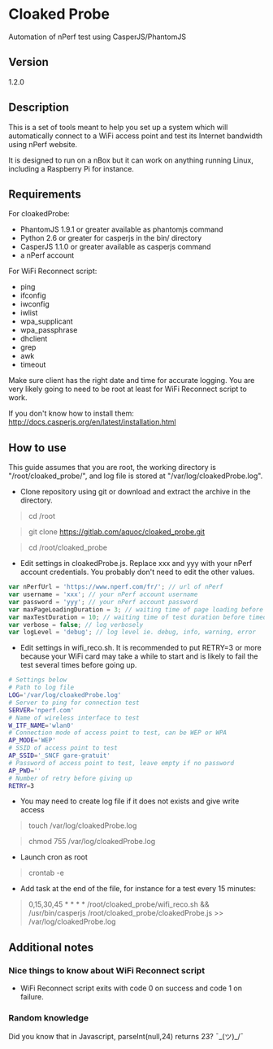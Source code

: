 # Cloaked Probe
Automation of nPerf test using CasperJS/PhantomJS

## Version
1.2.0

## Description
This is a set of tools meant to help you set up a system which will automatically connect to a WiFi access point and test its Internet bandwidth using nPerf website.

It is designed to run on a nBox but it can work on anything running Linux, including a Raspberry Pi for instance.

## Requirements
For cloakedProbe:
- PhantomJS 1.9.1 or greater available as phantomjs command
- Python 2.6 or greater for casperjs in the bin/ directory
- CasperJS 1.1.0 or greater  available as casperjs command
- a nPerf account

For WiFi Reconnect script:
- ping
- ifconfig
- iwconfig
- iwlist
- wpa_supplicant
- wpa_passphrase
- dhclient
- grep
- awk
- timeout

Make sure client has the right date and time for accurate logging. You are very likely going to need to be root at least for WiFi Reconnect script to work.

If you don't know how to install them: http://docs.casperjs.org/en/latest/installation.html


## How to use
This guide assumes that you are root, the working directory is "/root/cloaked_probe/", and log file is stored at "/var/log/cloakedProbe.log".
- Clone repository using git or download and extract the archive in the directory.
> cd /root

> git clone https://gitlab.com/aquoc/cloaked_probe.git

> cd /root/cloaked_probe

- Edit settings in cloakedProbe.js. Replace xxx and yyy with your nPerf account credentials. You probably don't need to edit the other values.
```js
var nPerfUrl = 'https://www.nperf.com/fr/'; // url of nPerf
var username = 'xxx'; // your nPerf account username
var password = 'yyy'; // your nPerf account password
var maxPageLoadingDuration = 3; // waiting time of page loading before timeout in minutes
var maxTestDuration = 10; // waiting time of test duration before timeout in minutes
var verbose = false; // log verbosely
var logLevel = 'debug'; // log level ie. debug, info, warning, error
```
- Edit settings in wifi_reco.sh. It is recommended to put RETRY=3 or more because your WiFi card may take a while to start and is likely to fail the test several times before going up.
```sh
# Settings below
# Path to log file
LOG='/var/log/cloakedProbe.log'
# Server to ping for connection test
SERVER='nperf.com'
# Name of wireless interface to test
W_ITF_NAME='wlan0'
# Connection mode of access point to test, can be WEP or WPA
AP_MODE='WEP'
# SSID of access point to test
AP_SSID='_SNCF gare-gratuit'
# Password of access point to test, leave empty if no password
AP_PWD=''
# Number of retry before giving up
RETRY=3
```
- You may need to create log file if it does not exists and give write access
> touch /var/log/cloakedProbe.log

> chmod 755 /var/log/cloakedProbe.log

- Launch cron as root
> crontab -e

- Add task at the end of the file, for instance for a test every 15 minutes:
> 0,15,30,45 * * * * /root/cloaked_probe/wifi_reco.sh && /usr/bin/casperjs /root/cloaked_probe/cloakedProbe.js >> /var/log/cloakedProbe.log

## Additional notes
### Nice things to know about WiFi Reconnect script
- WiFi Reconnect script exits with code 0 on success and code 1 on failure.

### Random knowledge
Did you know that in Javascript, parseInt(null,24) returns 23? ¯\_(ツ)_/¯
